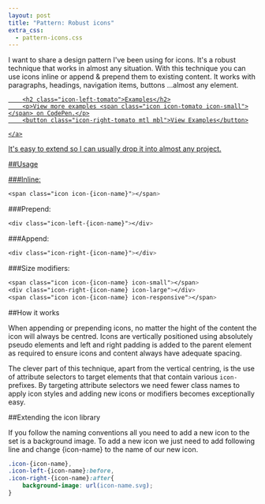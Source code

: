```yaml
---
layout: post
title: "Pattern: Robust icons"
extra_css:
  - pattern-icons.css
---
```


I want to share a design pattern I've been using for icons. It's a robust technique that works in almost any situation. With this technique you can use icons inline or append &amp; prepend them to existing content. It works with paragraphs, headings, navigation items, buttons &hellip;almost any element.

<div class="robust-icon-container">
	<a class="robust-icon-examples icon-right-tomato icon-large" href="http://codepen.io/MadeByMike/pen/xGoMMw?editors=010">

		<h2 class="icon-left-tomato">Examples</h2>
		<p>View more examples <span class="icon icon-tomato icon-small"></span> on CodePen.</p>
		<button class="icon-right-tomato mtl mbl">View Examples</button>

	</a>
</div>


It's easy to extend so I can usually drop it into almost any project.

##Usage

###Inline:

```css
<span class="icon icon-{icon-name}"></span>
```

###Prepend:

```css
<div class="icon-left-{icon-name}"></div>
```

###Append:

```css
<div class="icon-right-{icon-name}"></div>
```

###Size modifiers:

```css
<span class="icon icon-{icon-name} icon-small"></span>
<div class="icon-right-{icon-name} icon-large"></div>
<span class="icon icon-{icon-name} icon-responsive"></span>
```

##How it works

When appending or prepending icons, no matter the hight of the content the icon will always be centred. Icons are vertically positioned using absolutely pseudo elements and left and right padding is added to the parent element as required to ensure icons and content always have adequate spacing.

The clever part of this technique, apart from the vertical centring, is the use of attribute selectors to target elements that that contain various `icon-` prefixes. By targeting attribute selectors we need fewer class names to apply icon styles and adding new icons or modifiers becomes exceptionally easy.

##Extending the icon library

If you follow the naming conventions all you need to add a new icon to the set is a background image. To add a new icon we just need to add following line and change {icon-name} to the name of our new icon.

```css
.icon-{icon-name},
.icon-left-{icon-name}:before,
.icon-right-{icon-name}:after{
	background-image: url(icon-name.svg);
}
```







